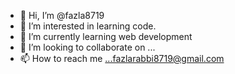 - 👋 Hi, I’m @fazla8719
- 👀 I’m interested in learning code.
- 🌱 I’m currently learning web development
- 💞️ I’m looking to collaborate on ...
- 📫 How to reach me ...fazlarabbi8719@gmail.com

<!---
fazla8719/fazla8719 is a ✨ special ✨ repository because its `README.md` (this file) appears on your GitHub profile.
You can click the Preview link to take a look at your changes.
--->
